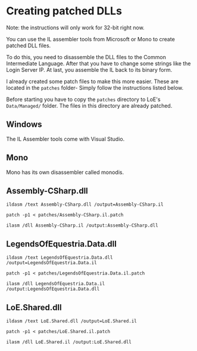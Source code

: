 Creating patched DLLs
=====================

Note: the instructions will only work for 32-bit right now.


You can use the IL assembler tools from Microsoft or Mono to
create patched DLL files.


To do this, you need to disassemble the DLL files to the
Common Intermediate Language. After that you have to
change some strings like the Login Server IP. At last, you
assemble the IL back to its binary form.


I already created some patch files to make this more easier.
These are located in the `patches` folder-
Simply follow the instructions listed below.


Before starting you have to copy the `patches` directory to
LoE's `Data/Managed/` folder. The files in this directory are
already patched.

Windows
-------

The IL Assembler tools come with Visual Studio.

Mono
----

Mono has its own disassembler called monodis.

Assembly-CSharp.dll
-------------------

`ildasm /text Assembly-CSharp.dll /output=Assembly-CSharp.il`

`patch -p1 < patches/Assembly-CSharp.il.patch`

`ilasm /dll Assembly-CSharp.il /output:Assembly-CSharp.dll`

LegendsOfEquestria.Data.dll
-------------------

`ildasm /text LegendsOfEquestria.Data.dll /output=LegendsOfEquestria.Data.il`

`patch -p1 < patches/LegendsOfEquestria.Data.il.patch`

`ilasm /dll LegendsOfEquestria.Data.il /output:LegendsOfEquestria.Data.dll`

LoE.Shared.dll
-------------------

`ildasm /text LoE.Shared.dll /output=LoE.Shared.il`

`patch -p1 < patches/LoE.Shared.il.patch`

`ilasm /dll LoE.Shared.il /output:LoE.Shared.dll`